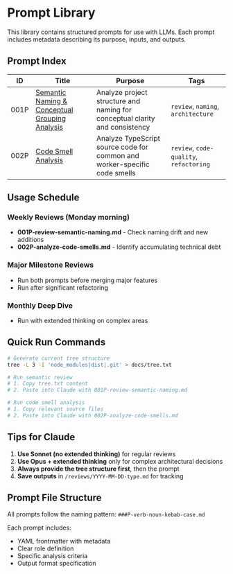 # Prompt Library

This library contains structured prompts for use with LLMs. Each prompt includes metadata describing its purpose, inputs, and outputs.

## Prompt Index

| ID | Title | Purpose | Tags |
|----|-------|---------|------|
| 001P | [Semantic Naming & Conceptual Grouping Analysis](001P-review-semantic-naming.md) | Analyze project structure and naming for conceptual clarity and consistency | `review`, `naming`, `architecture` |
| 002P | [Code Smell Analysis](002P-analyze-code-smells.md) | Analyze TypeScript source code for common and worker-specific code smells | `review`, `code-quality`, `refactoring` |

## Usage Schedule

### Weekly Reviews (Monday morning)
- **001P-review-semantic-naming.md** - Check naming drift and new additions
- **002P-analyze-code-smells.md** - Identify accumulating technical debt

### Major Milestone Reviews
- Run both prompts before merging major features
- Run after significant refactoring

### Monthly Deep Dive
- Run with extended thinking on complex areas

## Quick Run Commands

```bash
# Generate current tree structure
tree -L 3 -I 'node_modules|dist|.git' > docs/tree.txt

# Run semantic review
# 1. Copy tree.txt content
# 2. Paste into Claude with 001P-review-semantic-naming.md

# Run code smell analysis  
# 1. Copy relevant source files
# 2. Paste into Claude with 002P-analyze-code-smells.md
```

## Tips for Claude

1. **Use Sonnet (no extended thinking)** for regular reviews
2. **Use Opus + extended thinking** only for complex architectural decisions
3. **Always provide the tree structure first**, then the prompt
4. **Save outputs** in `/reviews/YYYY-MM-DD-type.md` for tracking

## Prompt File Structure

All prompts follow the naming pattern: `###P-verb-noun-kebab-case.md`

Each prompt includes:
- YAML frontmatter with metadata
- Clear role definition
- Specific analysis criteria
- Output format specification